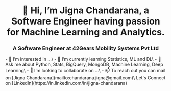  <h1 align="center">👋 Hi, I’m Jigna Chandarana, a Software Engineer having passion for Machine Learning and Analytics.</h1>
 <h3 align="center">A Software Engineer at 42Gears Mobility Systems Pvt Ltd</h3>
- 👀 I’m interested in ...\
- 🌱 I’m currently learning Statistics, ML and DL\
- 💬 Ask me about Python, Stats, BigQuery, MongoDB, Machine Learning, Deep Learning\
- 💞️ I’m looking to collaborate on ...\
- 📫 To reach out you can mail on [Jigna Chandarana](mailto:chandarana.jigna@gmail.com)\
Let's Connect on [LinkedIn](https://in.linkedin.com/in/jigna-chandarana)
<!---
JignaSC/JignaSC is a ✨ special ✨ repository because its `README.md` (this file) appears on your GitHub profile.
You can click the Preview link to take a look at your changes.
--->
